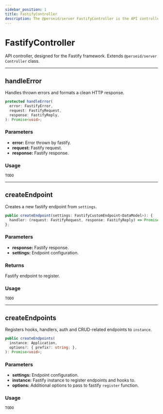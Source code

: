 ```yaml
---
sidebar_position: 1
title: FastifyController
description: The @perseid/server FastifyController is the API controller, designed for the Fastify framework.
---
```


# FastifyController

API controller, designed for the Fastify framework.
Extends `@perseid/server` `Controller` class.

---

## handleError

Handles thrown errors and formats a clean HTTP response.

```typescript
protected handleError(
  error: FastifyError,
  request: FastifyRequest,
  response: FastifyReply,
): Promise<void>;
```

### Parameters

- **error:** Error thrown by fastify.
- **request:** Fastify request.
- **response:** Fastify response.

### Usage

```typesript
TODO
```

---

## createEndpoint

Creates a new fastify endpoint from `settings`.

```typescript
public createEndpoint(settings: FastifyCustomEndpoint<DataModel>): {
  handler: (request: FastifyRequest, response: FastifyReply) => Promise<void>;
};
```

### Parameters

- **response:** Fastify response.
- **settings:** Endpoint configuration.

### Returns

Fastify endpoint to register.

### Usage

```typesript
TODO
```

---

## createEndpoints

Registers hooks, handlers, auth and CRUD-related endpoints to `instance`.

```typescript
public createEndpoints(
  instance: Application,
  options?: { prefix?: string; },
): Promise<void>;
```

### Parameters

- **settings:** Endpoint configuration.
- **instance:** Fastify instance to register endpoints and hooks to.
- **options:** Additional options to pass to fastify `register` function.

### Usage

```typesript
TODO
```

